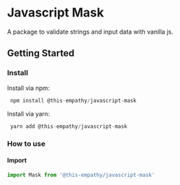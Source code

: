# Javascript Mask
A package to validate strings and input data with vanilla js.

## Getting Started

### Install

Install via npm:

```javascript
 npm install @this-empathy/javascript-mask
```
Install via yarn:

```javascript
 yarn add @this-empathy/javascript-mask
```

### How to use
#### Import
```javascript
import Mask from '@this-empathy/javascript-mask'
```